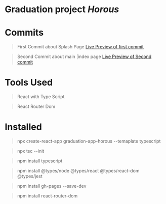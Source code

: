 # Graduation project ***Horous***


# Commits
> First Commit about Splash Page
[Live Preview of first commit](https://vg7bfu.csb.app/)

> Second Commit about main |index page 
[Live Preview of Second commit](https://phenomenal-baklava-678ab8.netlify.app)




# Tools Used 
> React with Type Script

> React Router Dom


# Installed
> npx create-react-app graduation-app-horous --temaplate typescript 

> npx tsc --init 

> npm install typescript 

> npm install @types/node @types/react @types/react-dom @types/jest 

> npm install gh-pages --save-dev

> npm install react-router-dom
